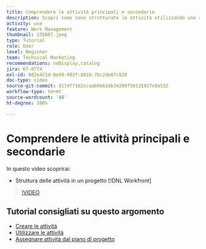 ```yaml
---
title: Comprendere le attività principali e secondarie
description: Scopri come sono strutturate le attività utilizzando una relazione principale e secondaria in un progetto Workfront.
activity: use
feature: Work Management
thumbnail: 335087.jpeg
type: Tutorial
role: User
level: Beginner
team: Technical Marketing
recommendations: noDisplay,catalog
jira: KT-8774
exl-id: 882e421d-8ed9-492f-8810-7bc2de8fc820
doc-type: video
source-git-commit: d17df7162ccaab6b62db34209f50131927c0a532
workflow-type: tm+mt
source-wordcount: '48'
ht-degree: 100%

---
```


# Comprendere le attività principali e secondarie

In questo video scoprirai:

* Struttura delle attività in un progetto [!DNL Workfront]

>[!VIDEO](https://video.tv.adobe.com/v/335087/?quality=12&learn=on&enablevpops)

## Tutorial consigliati su questo argomento

* [Creare le attività](/help/manage-work/tasks/how-to-create-tasks.md)
* [Utilizzare le attività](/help/manage-work/tasks/work-with-tasks.md)
* [Assegnare attività dal piano di progetto](/help/manage-work/tasks/assign-tasks-from-the-project-plan.md)

